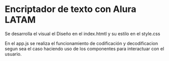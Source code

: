 <h1>Encriptador de texto con Alura LATAM</h1>
<p>Se desarrolla el visual el Diseño en el index.htmtl y su estilo en el style.css</p>
<p>En el app.js se realiza el funcionamiento de codificación y decodificacion segun sea el caso haciendo uso de los componentes para interactuar con el usuario.</p>